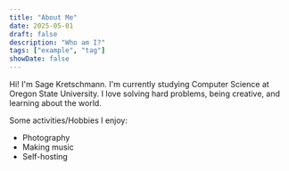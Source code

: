 ```yaml
---
title: "About Me"
date: 2025-05-01
draft: false
description: "Who am I?"
tags: ["example", "tag"]
showDate: false
---
```

Hi! I'm Sage Kretschmann. I'm currently studying Computer Science at Oregon State University. I love solving hard problems, being creative, and learning about the world.

Some activities/Hobbies I enjoy:

- Photography
- Making music
- Self-hosting